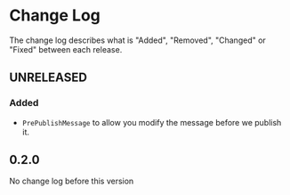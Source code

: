 # Change Log

The change log describes what is "Added", "Removed", "Changed" or "Fixed" between each release. 

## UNRELEASED

### Added 

* `PrePublishMessage` to allow you modify the message before we publish it. 

## 0.2.0

No change log before this version
